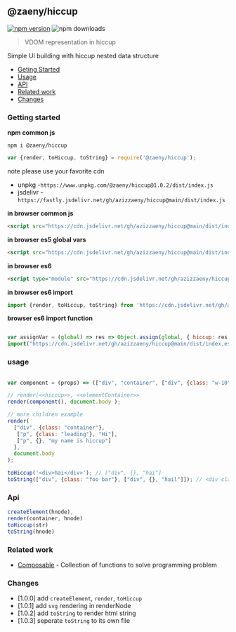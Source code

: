## @zaeny/hiccup

[![npm version](https://img.shields.io/npm/v/@zaeny/hiccup.svg)](https://www.npmjs.com/package/@zaeny/hiccup)
![npm downloads](https://img.shields.io/npm/dm/@zaeny/hiccup.svg)  


> VDOM representation in hiccup

Simple UI building with hiccup nested data structure     


- [Geting Started](#getting-started)
- [Usage](#usage)
- [API](#api)
- [Related work](#related-work)
- [Changes](#changes)

### Getting started 

**npm common js**

```shell 
npm i @zaeny/hiccup
```
```js
var {render, toHiccup, toString} = require('@zaeny/hiccup');
```

note please use your favorite cdn
- unpkg -`https://www.unpkg.com/@zaeny/hiccup@1.0.2/dist/index.js`
- jsdelivr - `https://fastly.jsdelivr.net/gh/azizzaeny/hiccup@main/dist/index.js`

**in browser common js**
```html
<script src="https://cdn.jsdelivr.net/gh/azizzaeny/hiccup@main/dist/index.js"></script>
```
**in browser es5 global vars** 

```html
<script src="https://cdn.jsdelivr.net/gh/azizzaeny/hiccup@main/dist/index.def.js"></script>
```

**in browser es6**
```html
<script type="module" src="https://cdn.jsdelivr.net/gh/azizzaeny/hiccup@main/dist/index.es6.js"></script>
```
**in browser es6 import**
```js
import {render, toHiccup, toString} from 'https://cdn.jsdelivr.net/gh/azizzaeny/hiccup@main/dist/index.es6.js';
```
**browser es6 import function**

```js

var assignVar = (global) => res => Object.assign(global, { hiccup: res.default });
import("https://cdn.jsdelivr.net/gh/azizzaeny/hiccup@main/dist/index.es6.js").then(assignVar(window));
```

### usage

```js

var component = (props) => (["div", "container", ["div", {class: "w-10"}, "look iam hiccup"]]);

// render(<<hiccup>>, <<elementContainer>>
render(component(), document.body );

// more children example
render(
  ["div", {class: "container"},
   ["p", {class: "leading"}, "Hi"],
   ["p", {}, "my name is hiccup"]
  ],
  document.body
);

toHiccup('<div>hai</div>'); // ["div", {}, "hai"]
toString(["div", {class: "foo bar"}, ["div", {}, "hail"]]); // <div class="foo bar"><div>hail</div></div>

```

### Api
```js
createElement(hnode),
render(container, hnode)
toHiccup(str)
toString(hnode) 
```

### Related work
- [Composable](https://github.com/azizzaeny/composable/tree/main) - Collection of functions to solve programming problem

### Changes
- [1.0.0] add `createElement`, `render`, `toHiccup`
- [1.0.1] add `svg` rendering in renderNode
- [1.0.2] add `toString` to render html string
- [1.0.3] seperate `toString` to its own file
